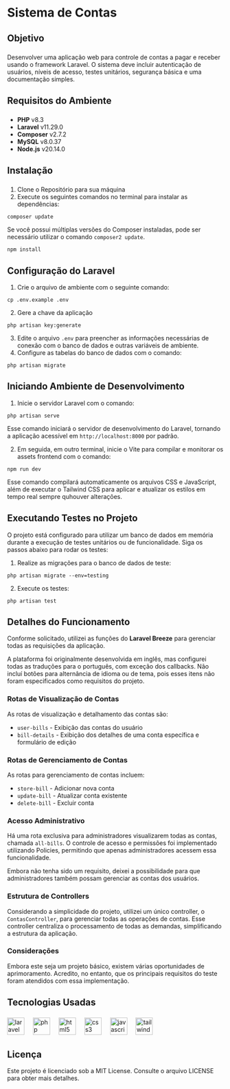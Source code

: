 # Sistema de Contas

###

## Objetivo

###

Desenvolver uma aplicação web para controle de contas a pagar e receber usando o framework Laravel. O sistema deve incluir autenticação de usuários, níveis de acesso, testes unitários, segurança básica e uma documentação simples.

###

## Requisitos do Ambiente

###

- **PHP** v8.3
- **Laravel** v11.29.0
- **Composer** v2.7.2
- **MySQL** v8.0.37
- **Node.js** v20.14.0

###

## Instalação

###

1. Clone o Repositório para sua máquina
2. Execute os seguintes comandos no terminal para instalar as dependências:

```
composer update
```
Se você possui múltiplas versões do Composer instaladas, pode ser necessário utilizar o comando `composer2 update`.
```
npm install
```

## Configuração do Laravel
1. Crie o arquivo de ambiente com o seguinte comando:
```
cp .env.example .env
```
2. Gere a chave da aplicação
```
php artisan key:generate
```
3. Edite o arquivo `.env` para preencher as informações necessárias de conexão com o banco de dados e outras variáveis de ambiente.
4. Configure as tabelas do banco de dados com o comando:
```
php artisan migrate
```

## Iniciando Ambiente de Desenvolvimento

1. Inicie o servidor Laravel com o comando:
```
php artisan serve
```
Esse comando iniciará o servidor de desenvolvimento do Laravel, tornando a aplicação acessível em `http://localhost:8000` por padrão.

2. Em seguida, em outro terminal, inicie o Vite para compilar e monitorar os assets frontend com o comando:
```
npm run dev
```
Esse comando compilará automaticamente os arquivos CSS e JavaScript, além de executar o Tailwind CSS para aplicar e atualizar os estilos em tempo real sempre quhouver alterações.

## Executando Testes no Projeto

O projeto está configurado para utilizar um banco de dados em memória durante a execução de testes unitários ou de funcionalidade. Siga os passos abaixo para rodar os testes:

1. Realize as migrações para o banco de dados de teste:
```
php artisan migrate --env=testing
```

2. Execute os testes:
```
php artisan test
```

## Detalhes do Funcionamento

Conforme solicitado, utilizei as funções do **Laravel Breeze** para gerenciar todas as requisições da aplicação.

A plataforma foi originalmente desenvolvida em inglês, mas configurei todas as traduções para o português, com exceção dos callbacks. Não incluí botões para alternância de idioma ou de tema, pois esses itens não foram especificados como requisitos do projeto.

### Rotas de Visualização de Contas
As rotas de visualização e detalhamento das contas são:
- `user-bills` - Exibição das contas do usuário
- `bill-details` - Exibição dos detalhes de uma conta específica e formulário de edição

### Rotas de Gerenciamento de Contas
As rotas para gerenciamento de contas incluem:
- `store-bill` - Adicionar nova conta
- `update-bill` - Atualizar conta existente
- `delete-bill` - Excluir conta

### Acesso Administrativo
Há uma rota exclusiva para administradores visualizarem todas as contas, chamada `all-bills`. O controle de acesso e permissões foi implementado utilizando Policies, permitindo que apenas administradores acessem essa funcionalidade.

Embora não tenha sido um requisito, deixei a possibilidade para que administradores também possam gerenciar as contas dos usuários.

### Estrutura de Controllers
Considerando a simplicidade do projeto, utilizei um único controller, o `ContasController`, para gerenciar todas as operações de contas. Esse controller centraliza o processamento de todas as demandas, simplificando a estrutura da aplicação.

### Considerações
Embora este seja um projeto básico, existem várias oportunidades de aprimoramento. Acredito, no entanto, que os principais requisitos do teste foram atendidos com essa implementação.

## Tecnologias Usadas

###

<div align="left">
  <img src="https://cdn.jsdelivr.net/gh/devicons/devicon/icons/laravel/laravel-original.svg" height="40" alt="laravel logo"  />
  <img width="12" />
  <img src="https://cdn.jsdelivr.net/gh/devicons/devicon/icons/php/php-original.svg" height="40" alt="php logo"  />
  <img width="12" />
  <img src="https://cdn.jsdelivr.net/gh/devicons/devicon/icons/html5/html5-original.svg" height="40" alt="html5 logo"  />
  <img width="12" />
  <img src="https://cdn.jsdelivr.net/gh/devicons/devicon/icons/css3/css3-original.svg" height="40" alt="css3 logo"  />
  <img width="12" />
  <img src="https://cdn.jsdelivr.net/gh/devicons/devicon/icons/javascript/javascript-original.svg" height="40" alt="javascript logo"  />
  <img width="12" />
  <img src="https://cdn.jsdelivr.net/gh/devicons/devicon/icons/tailwindcss/tailwindcss-original-wordmark.svg" height="40" alt="tailwindcss logo"  />
</div>

###

## Licença
Este projeto é licenciado sob a MIT License. Consulte o arquivo LICENSE para obter mais detalhes.